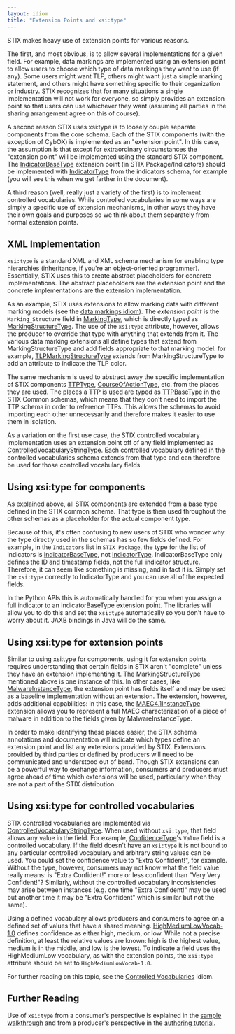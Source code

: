 ```yaml
---
layout: idiom
title: "Extension Points and xsi:type"
---
```


STIX makes heavy use of extension points for various reasons.

The first, and most obvious, is to allow several implementations for a given field. For example, data markings are implemented using an extension point to allow users to choose which type of data markings they want to use (if any). Some users might want TLP, others might want just a simple marking statement, and others might have something specific to their organization or industry. STIX recognizes that for many situations a single implementation will not work for everyone, so simply provides an extension point so that users can use whichever they want (assuming all parties in the sharing arrangement agree on this of course).

A second reason STIX uses xsi:type is to loosely couple separate components from the core schema. Each of the STIX components (with the exception of CybOX) is implemented as an "extension point". In this case, the assumption is that except for extraordinary circumstances the "extension point" will be implemented using the standard STIX component. The [IndicatorBaseType](/data-model/{{site.current_version}}/stixCommon/IndicatorBaseType) extension point (in STIX Package/Indicators) should be implemented with [IndicatorType](/data-model/{{site.current_version}}/indicator/IndicatorType) from the indicators schema, for example (you will see this when we get farther in the document).

A third reason (well, really just a variety of the first) is to implement controlled vocabularies. While controlled vocabularies in some ways are simply a specific use of extension mechanisms, in other ways they have their own goals and purposes so we think about them separately from normal extension points.

## XML Implementation

`xsi:type` is a standard XML and XML schema mechanism for enabling type hierarchies (inheritance, if you're an object-oriented programmer). Essentially, STIX uses this to create abstract placeholders for concrete implementations. The abstract placeholders are the extension point and the concrete implementations are the extension implementation.

As an example, STIX uses extensions to allow marking data with different marking models (see the [data markings idiom](/idioms/features/data-markings)). The *extension point* is the `Marking_Structure` field in [MarkingType](/data-model/{{site.current_version}}/marking/MarkingType), which is directly typed as [MarkingStructureType](/data-model/{{site.current_version}}/marking/MarkingStructureType). The use of the `xsi:type` attribute, however, allows the producer to override that type with anything that extends from it. The various data marking extensions all define types that extend from MarkingStructureType and add fields appropriate to that marking model: for example, [TLPMarkingStructureType](/data-model/{{site.current_version}}/tlpMarking/TLPMarkingStructureType) extends from MarkingStructureType to add an attribute to indicate the TLP color.

The same mechanism is used to abstract away the specific implementation of STIX components [TTPType](/data-model/{{site.current_version}}/ttp/TTPType), [CourseOfActionType](/data-model/{{site.current_version}}/coa/CourseOfActionType), etc. from the places they are used. The places a TTP is used are typed as [TTPBaseType](/data-model/{{site.current_version}}/stixCommon/TTPBaseType) in the STIX Common schemas, which means that they don't need to import the TTP schema in order to reference TTPs. This allows the schemas to avoid importing each other unnecessarily and therefore makes it easier to use them in isolation.

As a variation on the first use case, the STIX controlled vocabulary implementation uses an extension point off of any field implemented as [ControlledVocabularyStringType](/data-model/{{site.current_version}}/stixCommon/ControlledVocabularyStringType). Each controlled vocabulary defined in the controlled vocabularies schema extends from that type and can therefore be used for those controlled vocabulary fields.

## Using xsi:type for components

As explained above, all STIX components are extended from a base type defined in the STIX common schema. That type is then used throughout the other schemas as a placeholder for the actual component type.

Because of this, it's often confusing to new users of STIX who wonder why the type directly used in the schemas has so few fields defined. For example, in the `Indicators` list in `STIX Package`, the type for the list of indicators is [IndicatorBaseType](/data-model/{{site.current_version}}/stixCommon/IndicatorBaseType), not [IndicatorType](/data-model/{{site.current_version}}/indicator/IndicatorType). IndicatorBaseType only defines the ID and timestamp fields, not the full indicator structure. Therefore, it can seem like something is missing, and in fact it is. Simply set the `xsi:type` correctly to IndicatorType and you can use all of the expected fields.

In the Python APIs this is automatically handled for you when you assign a full indicator to an IndicatorBaseType extension point. The libraries will allow you to do this and set the `xsi:type` automatically so you don't have to worry about it. JAXB bindings in Java will do the same.

## Using xsi:type for extension points

Similar to using xsi:type for components, using it for extension points requires understanding that certain fields in STIX aren't "complete" unless they have an extension implementing it. The MarkingStructureType mentioned above is one instance of this. In other cases, like [MalwareInstanceType](/data-model/{{site.current_version}}/ttp/MalwareInstanceType), the extension point has fields itself and may be used as a baseline implementation without an extension. The extension, however, adds additional capabilities: in this case, the [MAEC4.1InstanceType](/data-model/{{site.current_version}}/stix-maec/MAEC4.1InstanceType/) extension allows you to represent a full MAEC characterization of a piece of malware in addition to the fields given by MalwareInstanceType.

In order to make identifying these places easier, the STIX schema annotations and documentation will indicate which types define an extension point and list any extensions provided by STIX. Extensions provided by third parties or defined by producers will need to be communicated and understood out of band. Though STIX extensions can be a powerful way to exchange information, consumers and producers must agree ahead of time which extensions will be used, particularly when they are not a part of the STIX distribution.

## Using xsi:type for controlled vocabularies

STIX controlled vocabularies are implemented via [ControlledVocabularyStringType](/data-model/{{site.current_version}}/stixCommon/ControlledVocabularyStringType). When used without `xsi:type`, that field allows any value in the field. For example, [ConfidenceType](/data-model/{{site.current_version}}/stixCommon/ConfidenceType)'s `Value` field is a controlled vocabulary. If the field doesn't have an `xsi:type` it is not bound to any particular controlled vocabulary and arbitrary string values can be used. You could set the confidence value to "Extra Confident!", for example. Without the type, however, consumers may not know what the field value really means: is "Extra Confident!" more or less confident than "Very Very Confident!"? Similarly, without the controlled vocabulary inconsistencies may arise between instances (e.g. one time "Extra Confident!" may be used but another time it may be "Extra Confident" which is similar but not the same).

Using a defined vocabulary allows producers and consumers to agree on a defined set of values that have a shared meaning. [HighMediumLowVocab-1.0](/data-model/{{site.current_version}}/stixVocabs/HighMediumLowVocab-1.0) defines confidence as either high, medium, or low. While not a precise definition, at least the relative values are known: high is the highest value, medium is in the middle, and low is the lowest. To indicate a field uses the HighMediumLow vocabulary, as with the extension points, the `xsi:type` attribute should be set to `HighMediumLowVocab-1.0`.

For further reading on this topic, see the [Controlled Vocabularies](../controlled-vocabularies) idiom.

## Further Reading

Use of `xsi:type` from a consumer's perspective is explained in the [sample walkthrough](/getting-started/sample-walkthrough) and from a producer's perspective in the [authoring tutorial](/getting-started/authoring-tutorial).